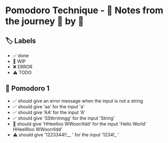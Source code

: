 # Pomodoro Technique - 📝 Notes from the journey 🍅 by 🍅


## 🏷️ Labels

- ✅ done
- 🚧 WIP
- ❌ ERROR
- ⚠ TODO

## 🍅 Pomodoro 1

* ✅ should give an error message when the input is not a string
* ✅ should give 'aa' for the input 'a'
* ✅ should give 'AA' for the input 'A'
* ✅ should give 'SSttrriinngg' for the input 'String'
* 🚧 should give 'HHeelloo WWoorrlldd' for the input 'Hello World' HHeelllloo  WWoorrlldd'
* ⚠ should give '1223344!!__  ' for the input '1234!_ '
